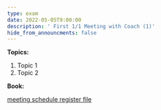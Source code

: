 ```yaml
---
type: exam
date: 2022-05-05T9:00:00
description: ' First 1/1 Meeting with Coach (1)'
hide_from_announcments: false
---
```

**Topics:**
1. Topic 1
2. Topic 2

**Book:**

[meeting schedule register file](https://docs.google.com/spreadsheets/d/1ZdHnV1MzZApJvnZUqJd7st6_VmMROvgt/edit?usp=sharing&ouid=109335319801191465844&rtpof=true&sd=true)
